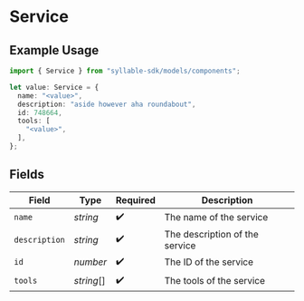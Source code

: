 # Service

## Example Usage

```typescript
import { Service } from "syllable-sdk/models/components";

let value: Service = {
  name: "<value>",
  description: "aside however aha roundabout",
  id: 748664,
  tools: [
    "<value>",
  ],
};
```

## Fields

| Field                          | Type                           | Required                       | Description                    |
| ------------------------------ | ------------------------------ | ------------------------------ | ------------------------------ |
| `name`                         | *string*                       | :heavy_check_mark:             | The name of the service        |
| `description`                  | *string*                       | :heavy_check_mark:             | The description of the service |
| `id`                           | *number*                       | :heavy_check_mark:             | The ID of the service          |
| `tools`                        | *string*[]                     | :heavy_check_mark:             | The tools of the service       |